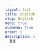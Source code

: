 ```yaml
---
layout: list
title: English
slug: English
menu: true
submenu: true
order: 5
description: >
  활동 
---
```

